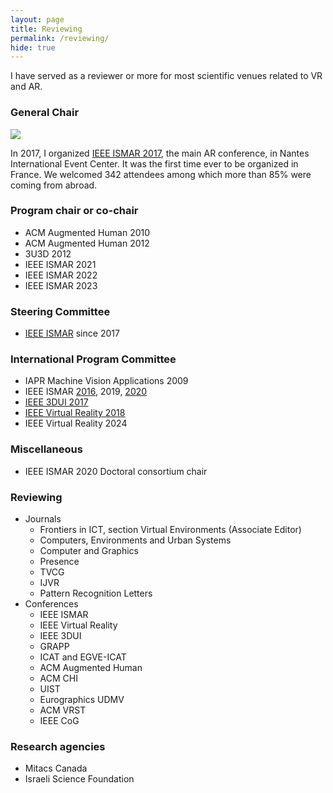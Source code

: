 ```yaml
---
layout: page
title: Reviewing
permalink: /reviewing/
hide: true
---
```


I have served as a reviewer or more for most scientific venues related to VR and AR.

### General Chair
<img src="{{site.baseurl}}/assets/img/ismar17.png">

In 2017, I organized [IEEE ISMAR 2017](https://ismar2017.sciencesconf.org), the main AR conference, in Nantes International Event Center. It was the first time ever to be organized in France. We welcomed 342 attendees among which more than 85% were coming from abroad.

### Program chair or co-chair

- ACM Augmented Human 2010
- ACM Augmented Human 2012
- 3U3D 2012
- IEEE ISMAR 2021
- IEEE ISMAR 2022
- IEEE ISMAR 2023

### Steering Committee

- [IEEE ISMAR](http://ismar20.org/steering-committee/) since 2017


### International Program Committee

- IAPR Machine Vision Applications 2009
- IEEE ISMAR [2016](http://ismar2016.vgtc.org/s-t-program-committee.html), 2019, [2020](http://ismar20.org/scitech-committee/)
- [IEEE 3DUI 2017](http://3dui.org/2017/conference_committee.htm)
- [IEEE Virtual Reality 2018](http://ieeevr.org/2018/committees/program.html)
- IEEE Virtual Reality 2024

### Miscellaneous 

- IEEE ISMAR 2020 Doctoral consortium chair 
  
### Reviewing

- Journals
  - Frontiers in ICT, section Virtual Environments (Associate Editor)
  - Computers, Environments and Urban Systems
  - Computer and Graphics
  - Presence
  - TVCG
  - IJVR
  - Pattern Recognition Letters
- Conferences
  - IEEE ISMAR  
  - IEEE Virtual Reality
  - IEEE 3DUI
  - GRAPP
  - ICAT and EGVE-ICAT
  - ACM Augmented Human
  - ACM CHI
  - UIST
  - Eurographics UDMV
  - ACM VRST
  - IEEE CoG

### Research agencies

- Mitacs Canada
- Israeli Science Foundation
